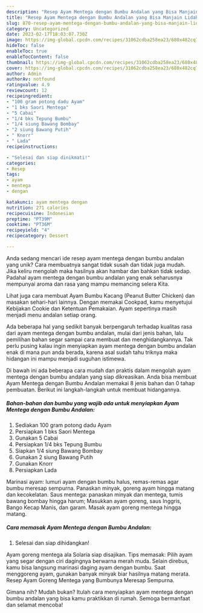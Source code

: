 ```yaml
---
description: "Resep Ayam Mentega dengan Bumbu Andalan yang Bisa Manjain Lidah"
title: "Resep Ayam Mentega dengan Bumbu Andalan yang Bisa Manjain Lidah"
slug: 870-resep-ayam-mentega-dengan-bumbu-andalan-yang-bisa-manjain-lidah
category: Uncategorized
date: 2023-02-17T18:03:07.730Z
image: https://img-global.cpcdn.com/recipes/31062cdba258ea23/680x482cq70/ayam-mentega-dengan-bumbu-andalan-foto-resep-utama.jpg
hideToc: false
enableToc: true
enableTocContent: false
thumbnail: https://img-global.cpcdn.com/recipes/31062cdba258ea23/680x482cq70/ayam-mentega-dengan-bumbu-andalan-foto-resep-utama.jpg
cover: https://img-global.cpcdn.com/recipes/31062cdba258ea23/680x482cq70/ayam-mentega-dengan-bumbu-andalan-foto-resep-utama.jpg
author: Admin
authorAv: notfound
ratingvalue: 4.9
reviewcount: 12
recipeingredient:
- "100 gram potong dadu Ayam"
- "1 bks Saori Mentega"
- "5 Cabai"
- "1/4 bks Tepung Bumbu"
- "1/4 siung Bawang Bombay"
- "2 siung Bawang Putih"
- " Knorr"
- " Lada"
recipeinstructions:

- "Selesai dan siap dinikmati!"
categories:
- Resep
tags:
- ayam
- mentega
- dengan

katakunci: ayam mentega dengan 
nutrition: 271 calories
recipecuisine: Indonesian
preptime: "PT39M"
cooktime: "PT36M"
recipeyield: "4"
recipecategory: Dessert

---
```





Anda sedang mencari ide resep ayam mentega dengan bumbu andalan yang unik? Cara membuatnya sangat tidak susah dan tidak juga mudah. Jika keliru mengolah maka hasilnya akan hambar dan bahkan tidak sedap. Padahal ayam mentega dengan bumbu andalan yang enak seharusnya mempunyai aroma dan rasa yang mampu memancing selera Kita.





Lihat juga cara membuat Ayam Bumbu Kacang (Peanut Butter Chicken) dan masakan sehari-hari lainnya. Dengan memakai Cookpad, kamu menyetujui Kebijakan Cookie dan Ketentuan Pemakaian. Ayam sepertinya masih menjadi menu andalan setiap orang.

Ada beberapa hal yang sedikit banyak berpengaruh terhadap kualitas rasa dari ayam mentega dengan bumbu andalan, mulai dari jenis bahan, lalu pemilihan bahan segar sampai cara membuat dan menghidangkannya. Tak perlu pusing kalau ingin menyiapkan ayam mentega dengan bumbu andalan enak di mana pun anda berada, karena asal sudah tahu triknya maka hidangan ini mampu menjadi suguhan istimewa.






Di bawah ini ada beberapa cara mudah dan praktis dalam mengolah ayam mentega dengan bumbu andalan yang siap dikreasikan. Anda bisa membuat Ayam Mentega dengan Bumbu Andalan memakai 8 jenis bahan dan 0 tahap pembuatan. Berikut ini langkah-langkah untuk membuat hidangannya.

<!--inarticleads1-->

##### Bahan-bahan dan bumbu yang wajib ada untuk menyiapkan Ayam Mentega dengan Bumbu Andalan:

1. Sediakan 100 gram potong dadu Ayam
1. Persiapkan 1 bks Saori Mentega
1. Gunakan 5 Cabai
1. Persiapkan 1/4 bks Tepung Bumbu
1. Siapkan 1/4 siung Bawang Bombay
1. Gunakan 2 siung Bawang Putih
1. Gunakan  Knorr
1. Persiapkan  Lada


Marinasi ayam: lumuri ayam dengan bumbu halus, remas-remas agar bumbu meresap sempurna. Panaskan minyak, goreng ayam hingga matang dan kecokelatan. Saus mentega: panaskan minyak dan mentega, tumis bawang bombay hingga harum; Masukkan ayam goreng, saus Inggris, Bango Kecap Manis, dan garam. Masak ayam goreng mentega hingga matang. 

<!--inarticleads2-->

##### Cara memasak Ayam Mentega dengan Bumbu Andalan:


1. Selesai dan siap dihidangkan!

Ayam goreng mentega ala Solaria siap disajikan. Tips memasak: Pilih ayam yang segar dengan ciri dagingnya berwarna merah muda. Selain direbus, kamu bisa langsung marinasi daging ayam dengan bumbu. Saat menggoreng ayam, gunakan banyak minyak biar hasilnya matang merata. Resep Ayam Goreng Mentega yang Bumbunya Meresap Sempurna. 

Gimana nih? Mudah bukan? Itulah cara menyiapkan ayam mentega dengan bumbu andalan yang bisa kamu praktikkan di rumah. Semoga bermanfaat dan selamat mencoba!
